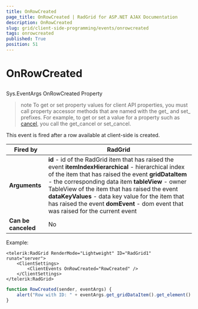 ```yaml
---
title: OnRowCreated
page_title: OnRowCreated | RadGrid for ASP.NET AJAX Documentation
description: OnRowCreated
slug: grid/client-side-programming/events/onrowcreated
tags: onrowcreated
published: True
position: 51
---
```


# OnRowCreated



## 

Sys.EventArgs OnRowCreated Property

>note To get or set property values for client API properties, you must call property accessor methods that are named with the get_ and set_ prefixes. For example, to get or set a value for a property such as [cancel](https://msdn.microsoft.com/en-us/library/bb310859.aspx), you call the get_cancel or set_cancel.
>


This event is fired after a row available at client-side is created.


|  **Fired by**  | RadGrid |
| ------ | ------ |
| **Arguments** | **id** - id of the RadGrid item that has raised the event **itemIndexHierarchical** - hierarchical index of the item that has raised the event **gridDataItem** - the corresponding data item **tableView** - owner TableView of the item that has raised the event **dataKeyValues** - data key value for the item that has raised the event **domEvent** - dom event that was raised for the current event|
| **Can be canceled** |No|

Example:

````ASP.NET
<telerik:RadGrid RenderMode="Lightweight" ID="RadGrid1" runat="server">
    <ClientSettings>
        <ClientEvents OnRowCreated="RowCreated" />
    </ClientSettings>
</telerik:RadGrid>
````



````JavaScript
function RowCreated(sender, eventArgs) {
    alert("Row with ID: " + eventArgs.get_gridDataItem().get_element().rowIndex + " was created");
}
````


